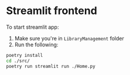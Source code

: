 # Streamlit frontend

To start streamlit app:
1) Make sure you're in `LibraryManagement` folder
2) Run the following:
```bash
poetry install
cd ./src/
poetry run streamlit run ./Home.py
```
